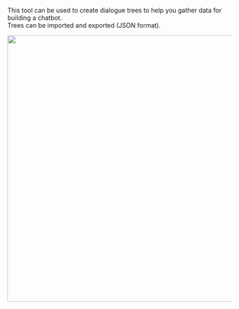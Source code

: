 This tool can be used to create dialogue trees to help you gather data for building a chatbot. <br />
Trees can be imported and exported (JSON format).

<img src="https://i.ibb.co/vwfgHgd/68747470733a2f2f692e696d6775722e636f6d2f4841574a4852642e706e67.png" width="600">
